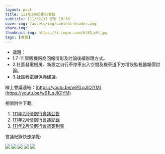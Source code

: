 ```yaml
---
layout: post
title: 111年2月份例行會議
subtitle: 111/02/17（四）19:30
cover-img: /assets/img/content-header.png
share-img: 
thumbnail-img: https://i.imgur.com/btXAjuH.jpg
tags: [會議]
---
```


- 議題：
- 1.7-11 智販機廠商回報情形及討論後續辦理方式。
- 2.社區發電機房、新設之自行車停車出入空間及機車道下方增設監視器報價討論。
- 3.社區發電機保養建議。

線上會議連結：[https://youtu.be/w91LqJIOIYM](https://youtu.be/w91LqJIOIYM)

相關附件下載:

1. [111年2月份例行會議公告](../assets/post/20220217/111年2月份例行會議公告.pdf)
2. [111年2月份例行會議紀錄](../assets/post/20220217/111年2月份例行會議紀錄.pdf)
3. [111年2月份例行會議簽到表](../assets/post/20220217/111年2月份例行會議簽到表.pdf)

會議紀錄快速瀏覽:

![](../assets/post/20220217/meeting-minutes-01.png)
![](../assets/post/20220217/meeting-minutes-02.png)
![](../assets/post/20220217/meeting-minutes-03.png)
![](../assets/post/20220217/meeting-minutes-04.png)
![](../assets/post/20220217/meeting-minutes-05.png)
